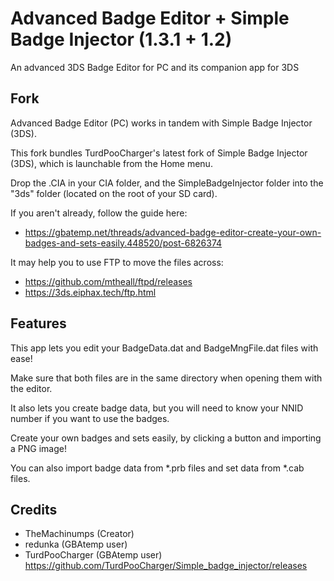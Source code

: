 # Advanced Badge Editor + Simple Badge Injector (1.3.1 + 1.2)
An advanced 3DS Badge Editor for PC and its companion app for 3DS

## Fork
Advanced Badge Editor (PC) works in tandem with Simple Badge Injector (3DS).

This fork bundles TurdPooCharger's latest fork of Simple Badge Injector (3DS), which is launchable from the Home menu.

Drop the .CIA in your CIA folder, and the SimpleBadgeInjector folder into the "3ds" folder (located on the root of your SD card). 

If you aren't already, follow the guide here: 

- https://gbatemp.net/threads/advanced-badge-editor-create-your-own-badges-and-sets-easily.448520/post-6826374

It may help you to use FTP to move the files across: 
  - https://github.com/mtheall/ftpd/releases 
  - https://3ds.eiphax.tech/ftp.html

## Features
This app lets you edit your BadgeData.dat and BadgeMngFile.dat files with ease!

Make sure that both files are in the same directory when opening them with the editor.


It also lets you create badge data, but you will need to know your NNID number if you want to use the badges.


Create your own badges and sets easily, by clicking a button and importing a PNG image!

You can also import badge data from *.prb files and set data from *.cab files.

## Credits
  - TheMachinumps (Creator)
  - redunka (GBAtemp user)
  - TurdPooCharger (GBAtemp user)
 https://github.com/TurdPooCharger/Simple_badge_injector/releases
